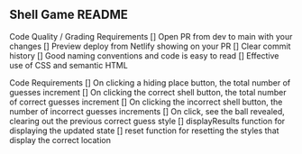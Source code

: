 ## Shell Game README

Code Quality / Grading Requirements
[] Open PR from dev to main with your changes
[] Preview deploy from Netlify showing on your PR
[] Clear commit history
[] Good naming conventions and code is easy to read
[] Effective use of CSS and semantic HTML

Code Requirements
[] On clicking a hiding place button, the total number of guesses increment
[] On clicking the correct shell button, the total number of correct guesses increment
[] On clicking the incorrect shell button, the number of incorrect guesses increments
[] On click, see the ball revealed, clearing out the previous correct guess style
[] displayResults function for displaying the updated state
[] reset function for resetting the styles that display the correct location
